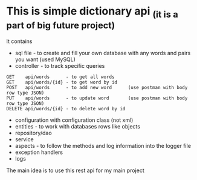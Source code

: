 # This is simple dictionary api <sub>(it is a part of big future project)</sub>

It contains
- sql file - to create and fill your own database with any words and pairs you want (used MySQL)
- controller - to track specific queries
```
GET    api/words      - to get all words
GET    api/words/{id} - to get word by id
POST   api/words      - to add new word      (use postman with body row type JSON)
PUT    api/words      - to update word       (use postman with body row type JSON)
DELETE api/words/{id} - to delete word by id
```
- configuration with configuration class (not xml)
- entities - to work with databases rows like objects
- repository/dao
- service
- aspects - to follow the methods and log information into the logger file
- exception handlers
- logs

The main idea is to use this rest api for my main project
